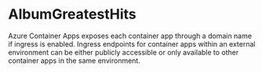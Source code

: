 # AlbumGreatestHits
Azure Container Apps exposes each container app through a domain name if ingress is enabled. Ingress endpoints for container apps within an external environment can be either publicly accessible or only available to other container apps in the same environment.
